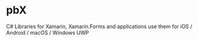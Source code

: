 # pbX
C# Libraries for Xamarin, Xamarin.Forms and applications use them for iOS / Android / macOS / Windows UWP
